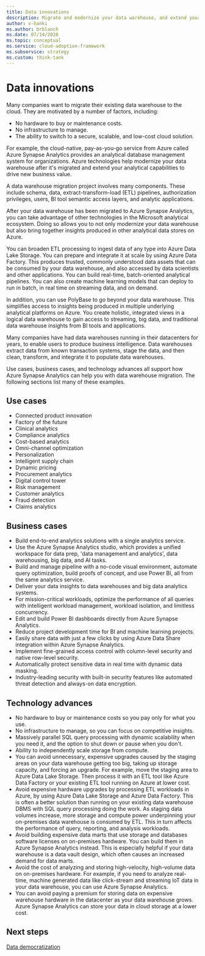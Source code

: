 ```yaml
---
title: Data innovations
description: Migrate and modernize your data warehouse, and extend your analytical capabilities to drive new business value.
author: v-hanki
ms.author: brblanch
ms.date: 07/14/2020
ms.topic: conceptual
ms.service: cloud-adoption-framework
ms.subservice: strategy
ms.custom: think-tank
---
```


# Data innovations

Many companies want to migrate their existing data warehouse to the cloud. They are motivated by a number of factors, including:

- No hardware to buy or maintenance costs.
- No infrastructure to manage.
- The ability to switch to a secure, scalable, and low-cost cloud solution.

For example, the cloud-native, pay-as-you-go service from Azure called Azure Synapse Analytics provides an analytical database management system for organizations. Azure technologies help modernize your data warehouse after it's migrated and extend your analytical capabilities to drive new business value.

A data warehouse migration project involves many components. These include schema, data, extract-transform-load (ETL) pipelines, authorization privileges, users, BI tool semantic access layers, and analytic applications.

After your data warehouse has been migrated to Azure Synapse Analytics, you can take advantage of other technologies in the Microsoft analytical ecosystem. Doing so allows you to not only modernize your data warehouse but also bring together insights produced in other analytical data stores on Azure.

You can broaden ETL processing to ingest data of any type into Azure Data Lake Storage. You can prepare and integrate it at scale by using Azure Data Factory. This produces trusted, commonly understood data assets that can be consumed by your data warehouse, and also accessed by data scientists and other applications. You can build real-time, batch-oriented analytical pipelines. You can also create machine learning models that can deploy to run in batch, in real time on streaming data, and on demand.

In addition, you can use PolyBase to go beyond your data warehouse. This simplifies access to insights being produced in multiple underlying analytical platforms on Azure. You create holistic, integrated views in a logical data warehouse to gain access to streaming, big data, and traditional data warehouse insights from BI tools and applications.

Many companies have had data warehouses running in their datacenters for years, to enable users to produce business intelligence. Data warehouses extract data from known transaction systems, stage the data, and then clean, transform, and integrate it to populate data warehouses.

Use cases, business cases, and technology advances all support how Azure Synapse Analytics can help you with data warehouse migration. The following sections list many of these examples.

## Use cases

- Connected product innovation
- Factory of the future
- Clinical analytics
- Compliance analytics
- Cost-based analytics
- Omni-channel optimization
- Personalization
- Intelligent supply chain
- Dynamic pricing
- Procurement analytics
- Digital control tower
- Risk management
- Customer analytics
- Fraud detection
- Claims analytics

## Business cases

- Build end-to-end analytics solutions with a single analytics service.
- Use the Azure Synapse Analytics studio, which provides a unified workspace for data prep, 'data management and analytics', data warehousing, big data, and AI tasks.
- Build and manage pipeline with a no-code visual environment, automate query optimization, build proofs of concept, and use Power BI, all from the same analytics service.
- Deliver your data insights to data warehouses and big data analytics systems.
- For mission-critical workloads, optimize the performance of all queries with intelligent workload management, workload isolation, and limitless concurrency.
- Edit and build Power BI dashboards directly from Azure Synapse Analytics.
- Reduce project development time for BI and machine learning projects.
- Easily share data with just a few clicks by using Azure Data Share integration within Azure Synapse Analytics.
- Implement fine-grained access control with column-level security and native row-level security.
- Automatically protect sensitive data in real time with dynamic data masking.
- Industry-leading security with built-in security features like automated threat detection and always-on data encryption.

## Technology advances

- No hardware to buy or maintenance costs so you pay only for what you use.
- No infrastructure to manage, so you can focus on competitive insights.
- Massively parallel SQL query processing with dynamic scalability when you need it, and the option to shut down or pause when you don't.
- Ability to independently scale storage from compute.
- You can avoid unnecessary, expensive upgrades caused by the staging areas on your data warehouse getting too big, taking up storage capacity, and forcing an upgrade. For example, move the staging area to Azure Data Lake Storage. Then process it with an ETL tool like Azure Data Factory or your existing ETL tool running on Azure at lower cost.
- Avoid expensive hardware upgrades by processing ETL workloads in Azure, by using Azure Data Lake Storage and Azure Data Factory. This is often a better solution than running on your existing data warehouse DBMS with SQL query processing doing the work. As staging data volumes increase, more storage and compute power underpinning your on-premises data warehouse is consumed by ETL. This in turn affects the performance of query, reporting, and analysis workloads.
- Avoid building expensive data marts that use storage and databases software licenses on on-premises hardware. You can build them in Azure Synapse Analytics instead. This is especially helpful if your data warehouse is a data vault design, which often causes an increased demand for data marts.
- Avoid the cost of analyzing and storing high-velocity, high-volume data on on-premises hardware. For example, if you need to analyze real-time, machine generated data like click-stream and streaming IoT data in your data warehouse, you can use Azure Synapse Analytics.
- You can avoid paying a premium for storing data on expensive warehouse hardware in the datacenter as your data warehouse grows. Azure Synapse Analytics can store your data in cloud storage at a lower cost.

## Next steps

<!-- TODO: More detail needed here. -->

[Data democratization](./data-democratization.md)
